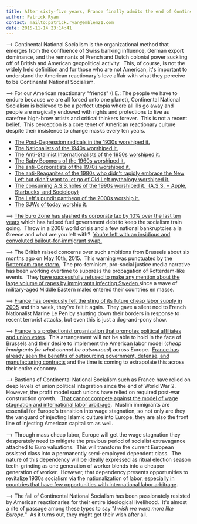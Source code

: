 ```yaml
---
title: After sixty-five years, France finally admits the end of Continental National Socialism
author: Patrick Ryan
contact: mailto:patrick.ryan@emblem21.com
date: 2015-11-14 23:14:41
---
```


--> Continental National Socialism is the organizational method that emerges from the confluence of Swiss banking influence, German export dominance, and the remnants of French and Dutch colonial power suckling off of British and American geopolitical activity.  This, of course, is not the widely held definition and for those who are not American, it's important to understand the American reactionary's love affair with what they perceive to be Continental National Socialism.

--> For our American reactionary "friends" (I.E.: The people we have to endure because we are all forced onto one planet), Continental National Socialism is believed to be a perfect utopia where all ills go away and people are magically endowed with rights and protections to live as carefree high-brow artists and critical thinkers forever.  This is not a recent belief.  This perception is a core tenet of American reactionary culture despite their insistence to change masks every ten years.

*   [The Post-Depression radicals in the 1930s worshiped it.](https://en.wikipedia.org/wiki/Socialist_Workers_Party_%28United_States%29#The_Communist_League_of_America)
*   [The Nationalists of the 1940s worshiped it.](https://en.wikipedia.org/wiki/Socialist_Workers_Party_%28United_States%29#The_1940_split)
*   [The Anti-Stalinist Internationalists of the 1950s worshiped it.](http://www.trussel.com/hf/onleave.htm)
*   [The Baby Boomers of the 1960s worshiped it.](https://en.wikipedia.org/wiki/Libertarian_socialism)
*   [The anti-Corporatists of the 1970s worshiped it.](http://www.newleftproject.org/index.php/site/article_comments/those_crazy_days_of_socialism_the_1970s_and_the_strange_death_of_social_dem)
*   [The anti-Reaganites of the 1980s who didn't rapidly embrace the New Left but didn't want to let go of Old Left mythology worshiped it.](https://archive.is/DgoPK#10%)
*   [The consuming A.S.S.holes of the 1990s worshiped it.  (A.S.S. = Apple, Starbucks, and Sociology)](http://arena.org.au/consuming-social-justice/)
*   [The Left's pundit pantheon of the 2000s worship it.](https://archive.is/iOB0L)
*   [The SJWs of today worship it.](https://www.quora.com/Why-has-Americas-system-failed-to-incorporate-21st-century-European-cultural-socialism-within-the-context-of-politics)

--> [The Euro Zone has slashed its corporate tax by 10% over the last ten years](https://archive.is/05mOY) which has helped fuel government debt to keep the socialism train going.  Throw in a 2008 world crisis and a few national bankruptcies a la Greece and what are you left with?  [You're left with an insidious and convoluted bailout-for-immigrant swap.](https://archive.is/FLaf1)

--> The British raised concerns over such ambitions from Brussels about six months ago on May 10th, 2015.  This warning was punctuated by the [Rotterdam rape storm.](https://en.wikipedia.org/wiki/Rotherham_child_sexual_exploitation_scandal)  The pro-feminism, pro-social justice media narrative has been working overtime to suppress the propagation of Rotterdam-like events.  They [have successfully refused to make any mention about the large volume of rapes by immigrants infecting Sweden ](https://archive.is/L9B7O)since a wave of military-aged Middle Eastern males entered their countries en masse.

--> [France has previously felt the sting of its future cheap labor supply in 2005](https://en.wikipedia.org/wiki/2005_French_riots) and this week, they've felt it again.  They gave a silent nod to French Nationalist Marine Le Pen by shutting down their borders in response to recent terrorist attacks, but even this is just a dog-and-pony show.

--> [France is a protectionist organization that promotes political affiliates and union votes](http://www.economist.com/blogs/economist-explains/2014/03/economist-explains-15).  This arrangement will not be able to hold in the face of Brussels and their desire to implement the American labor model (_cheap immigrants for what cannot be outsourced_) across Europe.  [France has already seen the benefits of outsourcing government, defense, and manufacturing contracts](https://research.everestgrp.com/Product/ERI-2011-2-R-0541/Outsourcing-Landscape-in-France-Global-Sourcing-and-Service-Pr) and the time is coming to extrapolate this across their entire economy.

--> Bastions of Continental National Socialism such as France have relied on deep levels of union political integration since the end of World War 2.  However, the profit model such unions have relied on required post-war construction growth.   [That cannot compete against the model of wage stagnation and international labor arbitrage](https://en.wikipedia.org/wiki/Global_labor_arbitrage).  Muslim immigrants are essential for Europe's transition into wage stagnation, so not only are they the vanguard of injecting Islamic culture into Europe, they are also the front line of injecting American capitalism as well.

--> Through mass cheap labor, Europe will get the wage stagnation they desperately need to mitigate the previous period of socialist extravagance attached to Euro valuations.  This will transform the current European assisted class into a permanently semi-employed dependent class.  The nature of this dependency will be ideally expressed as ritual election season teeth-grinding as one generation of worker blends into a cheaper generation of worker.  However, that dependency presents opportunities to revitalize 1930s socialism via the nationalization of labor, [especially in countries that have few opportunities with international labor arbitrage](http://news.yahoo.com/hungarys-premier-rejects-immigration-multicultural-society-160801932.html).

--> The fall of Continental National Socialism has been passionately resisted by American reactionaries for their entire ideological livelihood.  It's almost a rite of passage among these types to say "_I wish we were more like Europe._"  As it turns out, they might get their wish after all.